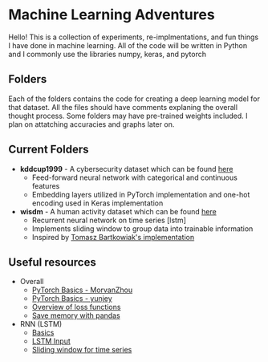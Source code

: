 
# Machine Learning Adventures

Hello! This is a collection of experiments, re-implmentations, and fun things I have done in machine learning. All of the code will be written in Python and I commonly use the libraries numpy, keras, and pytorch

## Folders

Each of the folders contains the code for creating a deep learning model for that dataset. All the files should have comments explaning the overall thought process. Some folders may have pre-trained weights included. I plan on attatching accuracies and graphs later on.

## Current Folders

 - **kddcup1999** - A cybersecurity dataset which can be found [here](https://kdd.ics.uci.edu/databases/kddcup99/kddcup99.html)
	 - Feed-forward neural network with categorical and continuous features
	  - Embedding layers utilized in PyTorch implementation and one-hot encoding used in Keras implementation
 - **wisdm** - A human activity dataset which can be found [here](http://www.cis.fordham.edu/wisdm/dataset.php)
	 - Recurrent neural network on time series [lstm]
	 - Implements sliding window to group data into trainable information
	 - Inspired by [Tomasz Bartkowiak's implementation](https://github.com/bartkowiaktomasz/har-wisdm-lstm-rnns)
## Useful resources
 - Overall
	 - [PyTorch Basics  - MorvanZhou](https://github.com/MorvanZhou/PyTorch-Tutorial)
	 - [PyTorch Basics  - yunjey](https://github.com/yunjey/pytorch-tutorial)
	 - [Overview of loss functions](https://medium.com/udacity-pytorch-challengers/a-brief-overview-of-loss-functions-in-pytorch-c0ddb78068f7)
	 - [Save memory with pandas](https://www.kaggle.com/marcmuc/large-csv-datasets-with-pandas-use-less-memory)
 - RNN (LSTM)
	 - [Basics](https://github.com/keras-team/keras/issues/2654)
	 - [LSTM Input](https://discuss.pytorch.org/t/understanding-lstm-input/31110)
	 - [Sliding window for time series](https://machinelearningmastery.com/time-series-forecasting-supervised-learning/)
